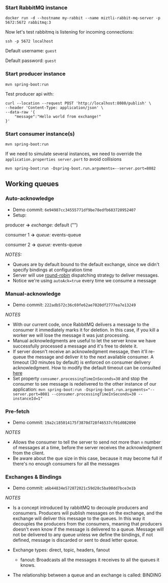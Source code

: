 

### Start RabbitMQ instance

```shell
docker run -d --hostname my-rabbit --name miztli-rabbit-mq-server -p 5672:5672 rabbitmq:3
```

Now let's test rabbitmq is listening for incoming connections:
```shell
ssh -p 5672 localhost
```

Default username: `guest`

Default password: `guest`

### Start producer instance

```shell
mvn spring-boot:run
```

Test producer api with:

```shell
curl --location --request POST 'http://localhost:8080/publish' \
--header 'Content-Type: application/json' \
--data-raw '{
    "message":"Hello world from exchange!"
}'
```

### Start consumer instance(s)

```shell
mvn spring-boot:run
```

If we need to simulate several instances, we need to override the `application.properties server.port` to avoid collisions

```shell
mvn spring-boot:run -Dspring-boot.run.arguments=--server.port=8082
```

## Working queues

### Auto-acknowledge
- Demo commit: `6e94987cc34555771df9be78edfb683720952407`
- Setup: 

producer **->** _exchange:_ default ("")

consumer 1 **->** _queue:_ events-queue

consumer 2 **->** _queue:_ events-queue

_NOTES:_ 
- Queues are by default bound to the default exchange, since we didn't specify bindings at configuration time
- Server will use [round-robin](https://www.rabbitmq.com/tutorials/tutorial-two-java.html) dispatching strategy to deliver messages.
- Notice we're using `autoAck=true` every time we consume a message

### Manual-acknowledge
- Demo commit: `222adb572c36c69fe62ae7020df2777ea7e13249`

_NOTES_
- With our current code, once RabbitMQ delivers a message to the consumer it immediately marks it for deletion. In this case, if you kill a worker we will lose the message it was just processing.
- Manual acknowledgments are useful to let the server know we have successfully processed a message and it's free to delete it.
- If server doesn't receive an acknowledgment message, then it'll re-queue the message and deliver it to the next available consumer. A timeout (30 minutes by default) is enforced on consumer delivery acknowledgment. How to modify the default timeout can be consulted [here](https://www.rabbitmq.com/consumers.html#acknowledgement-timeout)
- Set property `consumer.processingTimeInSeconds=30` and stop the consumer to see message is redelivered to the other instance of our application: `mvn spring-boot:run -Dspring-boot.run.arguments="--server.port=8081 --consumer.processingTimeInSeconds=30 --instanceId=1"`

### Pre-fetch
- Demo commit: `19a2c185014175f3870d728f46537cf01d082090`

_NOTES_
- Allows the consumer to tell the server to send not more than `n` number of messages at a time, before the server receives the acknowledgment from the client.
- Be aware about the que size in this case, because it may become full if there's no enough consumers for all the messages

### Exchanges & Bindings

- Demo commit: `a6b44834e572872021c59d28c5ba98dd7bce3e1b`

_NOTES_
- Is a concept introduced by rabbitMQ to decouple producers and consumers. Producers will publish messages on the exchange, and the exchange will deliver this message to the queues. In this way it decouples the producers from the consumers, meaning that producers doesn't even know if the message is delivered to a queue. Message will not be delivered to any queue unless we define the bindings, if not defined, message is discarded or sent to dead letter queue.
- Exchange types: direct, topic, headers, fanout

  - fanout: Broadcasts all the messages it receives to all the queues it knows.
- The relationship between a queue and an exchange is called: BINDING